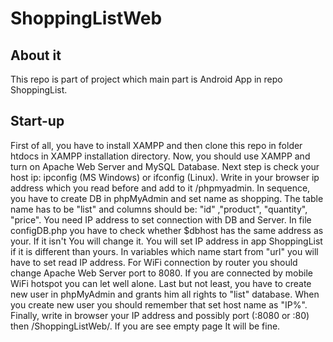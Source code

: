 # ShoppingListWeb
## About it
This repo is part of project which main part is Android App in repo ShoppingList.
## Start-up
First of all, you have to install XAMPP and then clone this repo in folder htdocs in XAMPP installation directory. Now, you should use XAMPP and turn on Apache Web Server and MySQL Database. Next step is check your host ip: ipconfig (MS Windows) or ifconfig (Linux). Write in your browser ip address which you read before and add to it /phpmyadmin.
In sequence, you have to create DB in phpMyAdmin and set name as shopping. The table name has to be "list" and columns should be: "id" ,"product", "quantity", "price".
You need IP address to set connection with DB and Server. In file configDB.php you have to check whether $dbhost has the same address as your. If it isn't You will change it. 
You will set IP address in app ShoppingList if it is different than yours. In variables which name start from "url" you will have to set read IP address.
For WiFi connection by router you should change Apache Web Server port to 8080. If you are connected by mobile WiFi hotspot you can let well alone.
Last but not least, you have to create new user in phpMyAdmin and grants him all rights to "list" database. When you create new user you should remember that set host name as "IP%".
Finally, write in browser your IP address and possibly port (:8080 or :80) then /ShoppingListWeb/. If you are see empty page It will be fine.
